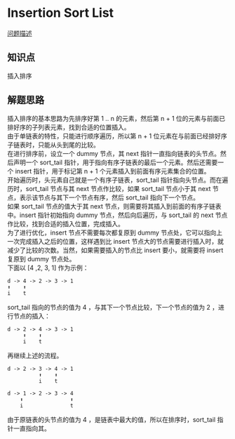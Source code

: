 # Insertion Sort List

[问题描述](https://leetcode.com/problems/insertion-sort-list/)

## 知识点

插入排序

## 解题思路

插入排序的基本思路为先排序好第 1 .. n 的元素，然后第 n + 1 位的元素与前面已排好序的子列表元素，找到合适的位置插入。  
由于单链表的特性，只能进行顺序遍历，所以第 n + 1 位元素在与前面已经排好序子链表时，只能从头到尾的比较。  
在进行排序前，设立一个 dummy 节点，其 next 指针一直指向链表的头节点。然后声明一个 sort_tail 指针，用于指向有序子链表的最后一个元素。然后还需要一个 insert 指针，用于标记第 n + 1 个元素插入到前面有序元素集合的位置。  
开始遍历时，头元素自己就是一个有序子链表，sort_tail 指针指向头节点。而在遍历时，sort_tail 节点与其 next 节点作比较，如果 sort_tail 节点小于其 next 节点，表示该节点与其下一个节点有序，然后 sort_tail 指向下一个节点。  
如果 sort_tail 节点的值大于其 next 节点，则需要将其插入到前面的有序子链表中。insert 指针初始指向 dummy 节点，然后向后遍历，与 sort_tail 的 next 节点作比较，找到合适的插入位置，完成插入。  
为了进行优化，insert 节点不需要每次都复原到 dummy 节点处，它可以指向上一次完成插入之后的位置，这样遇到比 insert 节点大的节点需要进行插入时，就减少了比较的次数。当然，如果需要插入的节点比 insert 要小，就需要将 insert 复原到 dummy 节点处。  
下面以 [4 ,2, 3, 1] 作为示例：

```
d -> 4 -> 2 -> 3 -> 1
⬆    ⬆
i    t
```

sort_tail 指向的节点的值为 4 ，与其下一个节点比较，下一个节点的值为 2 ，进行节点的插入：

```
d -> 2 -> 4 -> 3 -> 1
     ⬆    ⬆
     i    t
```

再继续上述的流程。

```
d -> 2 -> 3 -> 4 -> 1
          ⬆    ⬆
          i    t
```

```
d -> 1 -> 2 -> 3 -> 4
    ⬆               ⬆
    i               t
```

由于原链表的头节点的值为 4 ，是链表中最大的值，所以在排序时，sort_tail 指针一直指向其。
